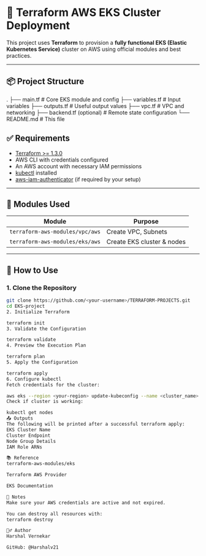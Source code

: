 # 🚀 Terraform AWS EKS Cluster Deployment

This project uses **Terraform** to provision a **fully functional EKS (Elastic Kubernetes Service)** cluster on AWS using official modules and best practices.

---

## 📦 Project Structure

.
├── main.tf # Core EKS module and config
├── variables.tf # Input variables
├── outputs.tf # Useful output values
├── vpc.tf # VPC and networking
├── backend.tf (optional) # Remote state configuration
└── README.md # This file


## ✅ Requirements

- [Terraform >= 1.3.0](https://developer.hashicorp.com/terraform/downloads)
- AWS CLI with credentials configured
- An AWS account with necessary IAM permissions
- [kubectl](https://kubernetes.io/docs/tasks/tools/) installed
- [aws-iam-authenticator](https://docs.aws.amazon.com/eks/latest/userguide/install-aws-iam-authenticator.html) (if required by your setup)

---

## 📁 Modules Used

| Module                                  | Purpose                     |
|----------------------------------------|-----------------------------|
| `terraform-aws-modules/vpc/aws`        | Create VPC, Subnets         |
| `terraform-aws-modules/eks/aws`        | Create EKS cluster & nodes  |

---

## 🔧 How to Use
### 1. Clone the Repository

```bash
git clone https://github.com/<your-username>/TERRAFORM-PROJECTS.git
cd EKS-project
2. Initialize Terraform

terraform init
3. Validate the Configuration

terraform validate
4. Preview the Execution Plan

terraform plan
5. Apply the Configuration

terraform apply
6. Configure kubectl
Fetch credentials for the cluster:

aws eks --region <your-region> update-kubeconfig --name <cluster_name>
Check if cluster is working:

kubectl get nodes
📤 Outputs
The following will be printed after a successful terraform apply:
EKS Cluster Name
Cluster Endpoint
Node Group Details
IAM Role ARNs

📚 Reference
terraform-aws-modules/eks

Terraform AWS Provider

EKS Documentation

📌 Notes
Make sure your AWS credentials are active and not expired.

You can destroy all resources with:
terraform destroy

🙋‍♂️ Author
Harshal Vernekar

GitHub: @Harshalv21